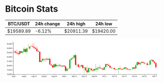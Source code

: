 # Bitcoin Stats

BTC/USDT|24h change|24h high|24h low|
|---|---|---|---|
|$19589.89|-6.12%|$20911.39|$19420.00|

<img src="./chart.svg">
